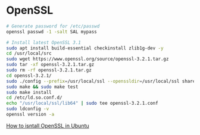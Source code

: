 # OpenSSL

```bash
# Generate password for /etc/passwd
openssl passwd -1 -salt SAL mypass

# Install latest OpenSSL 3.1
sudo apt install build-essential checkinstall zlib1g-dev -y
cd /usr/local/src
sudo wget https://www.openssl.org/source/openssl-3.2.1.tar.gz
sudo tar -xf openssl-3.2.1.tar.gz
sudo rm -rf openssl-3.2.1.tar.gz
cd openssl-3.2.1/
sudo ./config --prefix=/usr/local/ssl --openssldir=/usr/local/ssl shared zlib
sudo make && sudo make test
sudo make install
cd /etc/ld.so.conf.d/
echo "/usr/local/ssl/lib64" | sudo tee openssl-3.2.1.conf
sudo ldconfig -v
openssl version -a
```

[How to isntall OpenSSL in Ubuntu](https://www.golinuxcloud.com/install-openssl-ubuntu/)
